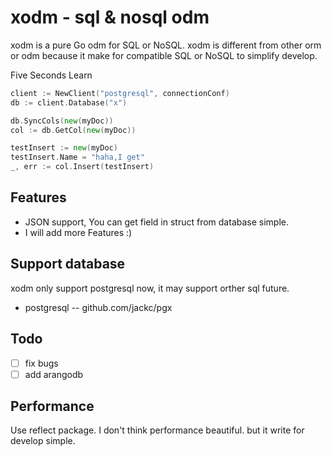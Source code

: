 # xodm - sql & nosql odm

xodm is a pure Go odm for SQL or NoSQL. xodm is different from other orm or odm because it make for compatible SQL or NoSQL to simplify develop.

Five Seconds Learn
```go
client := NewClient("postgresql", connectionConf)
db := client.Database("x")

db.SyncCols(new(myDoc))
col := db.GetCol(new(myDoc))

testInsert := new(myDoc)
testInsert.Name = "haha,I get"
_, err := col.Insert(testInsert)
```

## Features

* JSON support, You can get field in struct from database simple.
* I will add more Features :)

## Support database

xodm only support postgresql now, it may support orther sql future.

* postgresql -- github.com/jackc/pgx

## Todo

* [ ] fix bugs
* [ ] add arangodb

## Performance

Use reflect package. I don't think performance beautiful. but it write for develop simple.
